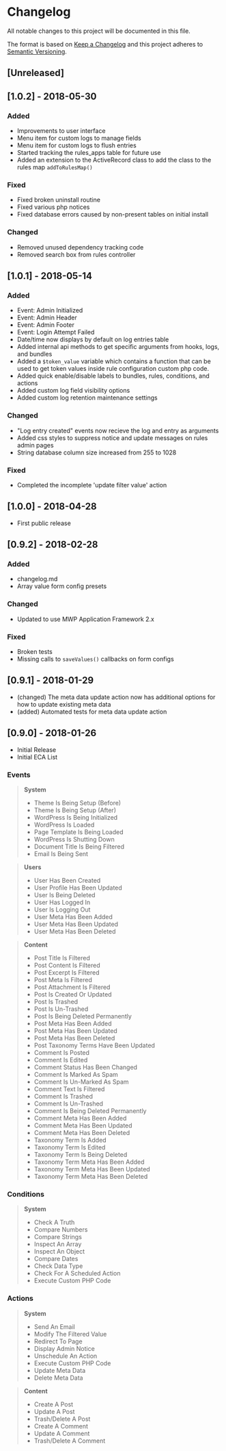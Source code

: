 # Changelog
All notable changes to this project will be documented in this file.

The format is based on [Keep a Changelog](http://keepachangelog.com/en/1.0.0/)
and this project adheres to [Semantic Versioning](http://semver.org/spec/v2.0.0.html).

## [Unreleased]

## [1.0.2] - 2018-05-30

### Added

- Improvements to user interface
- Menu item for custom logs to manage fields
- Menu item for custom logs to flush entries
- Started tracking the rules_apps table for future use
- Added an extension to the ActiveRecord class to add the class to the rules map `addToRulesMap()`

### Fixed

- Fixed broken uninstall routine
- Fixed various php notices
- Fixed database errors caused by non-present tables on initial install

### Changed

- Removed unused dependency tracking code
- Removed search box from rules controller


## [1.0.1] - 2018-05-14

### Added

- Event: Admin Initialized
- Event: Admin Header
- Event: Admin Footer
- Event: Login Attempt Failed
- Date/time now displays by default on log entries table
- Added internal api methods to get specific arguments from hooks, logs, and bundles
- Added a `$token_value` variable which contains a function that can be used to get token values inside rule configuration custom php code.
- Added quick enable/disable labels to bundles, rules, conditions, and actions
- Added custom log field visibility options
- Added custom log retention maintenance settings

### Changed

- "Log entry created" events now recieve the log and entry as arguments
- Added css styles to suppress notice and update messages on rules admin pages
- String database column size increased from 255 to 1028


### Fixed

- Completed the incomplete 'update filter value' action

## [1.0.0] - 2018-04-28

- First public release 

## [0.9.2] - 2018-02-28

### Added
- changelog.md
- Array value form config presets

### Changed
- Updated to use MWP Application Framework 2.x

### Fixed 
- Broken tests
- Missing calls to `saveValues()` callbacks on form configs

## [0.9.1] - 2018-01-29
- (changed) The meta data update action now has additional options for how to update existing meta data
- (added) Automated tests for meta data update action

## [0.9.0] - 2018-01-26
- Initial Release
- Initial ECA List

### Events

> **System**
> - Theme Is Being Setup (Before)
> - Theme Is Being Setup (After)
> - WordPress Is Being Initialized
> - WordPress Is Loaded
> - Page Template Is Being Loaded
> - WordPress Is Shutting Down
> - Document Title Is Being Filtered
> - Email Is Being Sent

> **Users**
> - User Has Been Created
> - User Profile Has Been Updated
> - User Is Being Deleted
> - User Has Logged In
> - User Is Logging Out
> - User Meta Has Been Added
> - User Meta Has Been Updated
> - User Meta Has Been Deleted

> **Content**
> - Post Title Is Filtered
> - Post Content Is Filtered
> - Post Excerpt Is Filtered
> - Post Meta Is Filtered
> - Post Attachment Is Filtered
> - Post Is Created Or Updated
> - Post Is Trashed
> - Post Is Un-Trashed
> - Post Is Being Deleted Permanently
> - Post Meta Has Been Added
> - Post Meta Has Been Updated
> - Post Meta Has Been Deleted
> - Post Taxonomy Terms Have Been Updated
> - Comment Is Posted
> - Comment Is Edited
> - Comment Status Has Been Changed
> - Comment Is Marked As Spam
> - Comment Is Un-Marked As Spam
> - Comment Text Is Filtered
> - Comment Is Trashed
> - Comment Is Un-Trashed
> - Comment Is Being Deleted Permanently
> - Comment Meta Has Been Added
> - Comment Meta Has Been Updated
> - Comment Meta Has Been Deleted
> - Taxonomy Term Is Added
> - Taxonomy Term Is Edited
> - Taxonomy Term Is Being Deleted
> - Taxonomy Term Meta Has Been Added
> - Taxonomy Term Meta Has Been Updated
> - Taxonomy Term Meta Has Been Deleted

### Conditions

> **System**
> - Check A Truth
> - Compare Numbers
> - Compare Strings
> - Inspect An Array
> - Inspect An Object
> - Compare Dates
> - Check Data Type
> - Check For A Scheduled Action
> - Execute Custom PHP Code


### Actions

> **System**
> - Send An Email
> - Modify The Filtered Value
> - Redirect To Page
> - Display Admin Notice
> - Unschedule An Action
> - Execute Custom PHP Code
> - Update Meta Data
> - Delete Meta Data

> **Content**
> - Create A Post
> - Update A Post
> - Trash/Delete A Post
> - Create A Comment
> - Update A Comment
> - Trash/Delete A Comment
